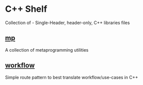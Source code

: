 # C++ Shelf

Collection of - Single-Header, header-only, C++ libraries files

## [mp](https://github.com/GuillaumeDua/CppShelf/blob/main/includes/csl/mp.hpp)

A collection of metaprogramming utilities

## [workflow](https://github.com/GuillaumeDua/CppShelf/blob/main/includes/csl/workflow.hpp)

Simple route pattern to best translate workflow/use-cases in C++
